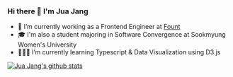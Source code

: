 ### Hi there 👋 I'm Jua Jang

- 💼 I’m currently working as a Frontend Engineer at [Fount](https://fount.co)
- 🎓 I'm also a student majoring in Software Convergence at Sookmyung Women's University
- 👩🏻‍💻 I’m currently learning Typescript & Data Visualization using D3.js

[![Jua Jang's github stats](https://github-readme-stats.vercel.app/api?username=juajang)](https://github.com/anuraghazra/github-readme-stats)
